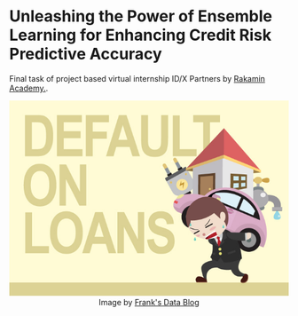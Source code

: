 # Unleashing the Power of Ensemble Learning for Enhancing Credit Risk Predictive Accuracy
Final task of project based virtual internship ID/X Partners by <a href="https://www.rakamin.com/">Rakamin Academy.</a>.

<p align="center">
  <img src="images/loans.jpg" width="1024" height="auto">
  <br>
  Image by <a href="https://frankdatascience.wordpress.com/2018/04/09/bank-loan-challenges-default-on-loan-or-not/"> Frank's Data Blog</a>
</p>
